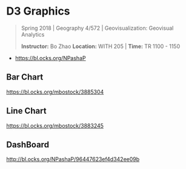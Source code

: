 # D3 Graphics

> Spring 2018 | Geography 4/572 | Geovisualization: Geovisual Analytics
>
> **Instructor:** Bo Zhao  **Location:** WITH 205 | **Time:** TR 1100 - 1150



- https://bl.ocks.org/NPashaP

## Bar Chart

https://bl.ocks.org/mbostock/3885304

## Line Chart

https://bl.ocks.org/mbostock/3883245

## DashBoard

http://bl.ocks.org/NPashaP/96447623ef4d342ee09b
